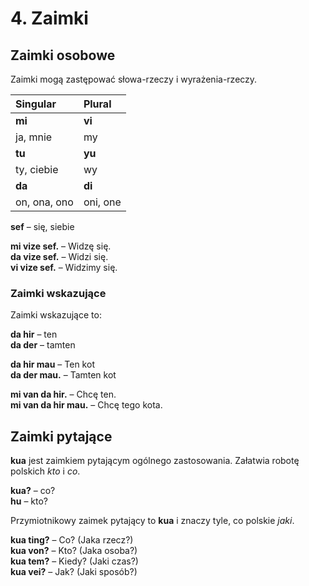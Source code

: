 
# 4. Zaimki

## Zaimki osobowe

Zaimki mogą zastępować słowa-rzeczy i wyrażenia-rzeczy.

| Singular    | Plural       |
|:------------|:-------------|
| **mi**      | **vi**       |
| ja, mnie    | my           |
| **tu**      | **yu**       |
| ty, ciebie  | wy           |
| **da**      | **di**       |
| on, ona, ono| oni, one     |
  
 

**sef**
– się, siebie

**mi vize sef.**
– Widzę się.  
**da vize sef.**
– Widzi się.  
**vi vize sef.**
– Widzimy się.


### Zaimki wskazujące

Zaimki wskazujące to:

**da hir**
– ten  
**da der**
– tamten

**da hir mau**
– Ten kot  
**da der mau.**
– Tamten kot

**mi van da hir.**
– Chcę ten.  
**mi van da hir mau.**
– Chcę tego kota.


## Zaimki pytające

**kua**
jest zaimkiem pytającym ogólnego zastosowania.
Załatwia robotę polskich _kto_ i _co_.

**kua?**
– co?  
**hu**
– kto?

Przymiotnikowy zaimek pytający to
**kua**
i znaczy tyle, co polskie _jaki_.

**kua ting?**
– Co? (Jaka rzecz?)  
**kua von?**
– Kto? (Jaka osoba?)  
**kua tem?**
– Kiedy? (Jaki czas?)  
**kua vei?**
– Jak? (Jaki sposób?)

